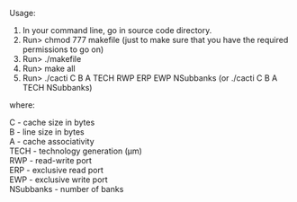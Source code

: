 Usage:  
1. In your command line, go in source code directory.  
2. Run> chmod 777 makefile (just to make sure that you have the required permissions to go on)  
3. Run> ./makefile  
3. Run> make all  
4. Run> ./cacti C B A TECH RWP ERP EWP NSubbanks	(or ./cacti C B A TECH NSubbanks)  
  
where:  
  
C - cache size in bytes  
B - line size in bytes  
A - cache associativity  
TECH - technology generation (μm)  
RWP - read-write port  
ERP - exclusive read port  
EWP - exclusive write port  
NSubbanks - number of banks  
